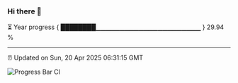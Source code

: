 ### Hi there 👋

⏳ Year progress { ████████▁▁▁▁▁▁▁▁▁▁▁▁▁▁▁▁▁▁▁▁▁▁ } 29.94 %

---

⏰ Updated on Sun, 20 Apr 2025 06:31:15 GMT

![Progress Bar CI](https://github.com/ZhaoGui/ZhaoGui/workflows/Progress%20Bar%20CI/badge.svg)
